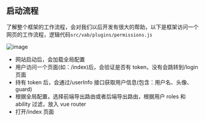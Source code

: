 ## 启动流程

了解整个框架的工作流程，会对我们以后开发有很大的帮助，以下是框架访问一个网页的工作流程，逻辑代码`src/vab/plugins/permissions.js`

![image](D:\Markdown\图片\flow.drawio.png)

- 网站启动后，会加载全局配置
- 用户访问一个页面(如：/index)后，会验证是否有 token，没有会跳转到/login 页面
- 持有 token 后，会通过/userInfo 接口获取用户信息(包含：用户名、头像、guard)
- 根据全局配置，选择前端导出路由或者后端导出路由，根据用户 roles 和 ability 过滤，放入 vue router
- 打开/index 页面